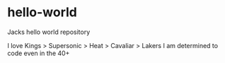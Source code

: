 # hello-world
Jacks hello world repository

I love Kings > Supersonic > Heat > Cavaliar > Lakers 
I am determined to code even in the 40+
